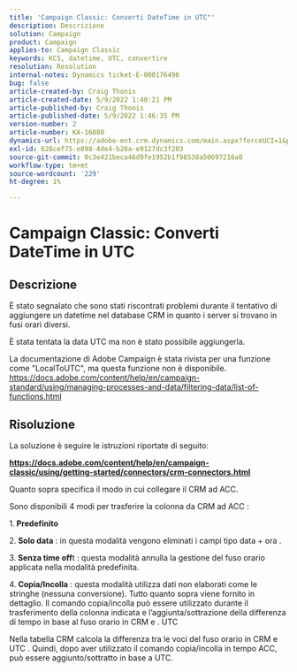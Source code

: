 ```yaml
---
title: 'Campaign Classic: Converti DateTime in UTC"'
description: Descrizione
solution: Campaign
product: Campaign
applies-to: Campaign Classic
keywords: KCS, datetime, UTC, convertire
resolution: Resolution
internal-notes: Dynamics ticket-E-000176496
bug: false
article-created-by: Craig Thonis
article-created-date: 5/9/2022 1:40:21 PM
article-published-by: Craig Thonis
article-published-date: 5/9/2022 1:46:35 PM
version-number: 2
article-number: KA-16080
dynamics-url: https://adobe-ent.crm.dynamics.com/main.aspx?forceUCI=1&pagetype=entityrecord&etn=knowledgearticle&id=13f05d8c-9dcf-ec11-a7b5-00224809c196
exl-id: 628cef75-e898-4de4-b20a-e9127dc3f203
source-git-commit: 0c3e421beca46d9fe1952b1f98538a50697216a0
workflow-type: tm+mt
source-wordcount: '229'
ht-degree: 1%

---
```


# Campaign Classic: Converti DateTime in UTC

## Descrizione


È stato segnalato che sono stati riscontrati problemi durante il tentativo di aggiungere un datetime nel database CRM in quanto i server si trovano in fusi orari diversi.

È stata tentata la data UTC ma non è stato possibile aggiungerla.

La documentazione di Adobe Campaign è stata rivista per una funzione come &quot;LocalToUTC&quot;, ma questa funzione non è disponibile.
https://docs.adobe.com/content/help/en/campaign-standard/using/managing-processes-and-data/filtering-data/list-of-functions.html


## Risoluzione


La soluzione è seguire le istruzioni riportate di seguito:

<u><b>https://docs.adobe.com/content/help/en/campaign-classic/using/getting-started/connectors/crm-connectors.html </b></u>

Quanto sopra specifica il modo in cui collegare il CRM ad ACC.

Sono disponibili 4 modi per trasferire la colonna da CRM ad ACC :

1.<b> Predefinito </b>

2.<b> Solo data</b> : in questa modalità vengono eliminati i campi tipo data + ora .

3.<b> Senza time off</b>t : questa modalità annulla la gestione del fuso orario applicata nella modalità predefinita.

4.<b> Copia/Incolla</b> : questa modalità utilizza dati non elaborati come le stringhe (nessuna conversione). Tutto quanto sopra viene fornito in dettaglio. Il comando copia/incolla può essere utilizzato durante il trasferimento della colonna indicata e l’aggiunta/sottrazione della differenza di tempo in base al fuso orario in CRM e . UTC

Nella tabella CRM calcola la differenza tra le voci del fuso orario in CRM e UTC . Quindi, dopo aver utilizzato il comando copia/incolla in tempo ACC, può essere aggiunto/sottratto in base a UTC.
